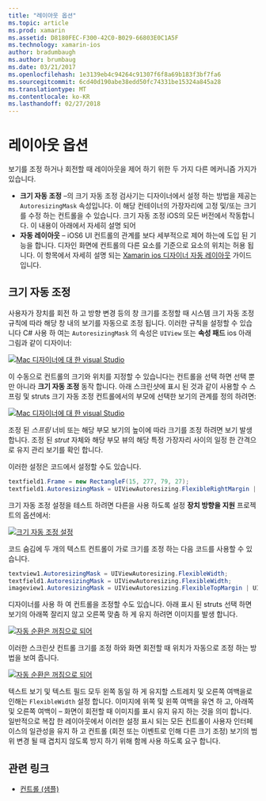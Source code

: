 ```yaml
---
title: "레이아웃 옵션"
ms.topic: article
ms.prod: xamarin
ms.assetid: D8180FEC-F300-42C0-B029-66803E0C1A5F
ms.technology: xamarin-ios
author: bradumbaugh
ms.author: brumbaug
ms.date: 03/21/2017
ms.openlocfilehash: 1e3139eb4c94264c91307f6f8a69b183f3bf7fa6
ms.sourcegitcommit: 6cd40d190abe38edd50fc74331be15324a845a28
ms.translationtype: MT
ms.contentlocale: ko-KR
ms.lasthandoff: 02/27/2018
---
```

# <a name="layout-options"></a>레이아웃 옵션

보기를 조정 하거나 회전할 때 레이아웃을 제어 하기 위한 두 가지 다른 메커니즘 가지가 있습니다.

-  **크기 자동 조정** –의 크기 자동 조정 검사기는 디자이너에서 설정 하는 방법을 제공는 `AutoresizingMask` 속성입니다. 이 해당 컨테이너의 가장자리에 고정 및/또는 크기를 수정 하는 컨트롤을 수 있습니다. 크기 자동 조정 iOS의 모든 버전에서 작동합니다. 이 내용이 아래에서 자세히 설명 되어
-  **자동 레이아웃** – iOS6 UI 컨트롤의 관계를 보다 세부적으로 제어 하는에 도입 된 기능을 합니다. 디자인 화면에 컨트롤의 다른 요소를 기준으로 요소의 위치는 허용 됩니다. 이 항목에서 자세히 설명 되는 [Xamarin ios 디자이너 자동 레이아웃](~/ios/user-interface/designer/designer-auto-layout.md) 가이드입니다.


## <a name="autosizing"></a>크기 자동 조정

사용자가 장치를 회전 하 고 방향 변경 등의 창 크기를 조정할 때 시스템 크기 자동 조정 규칙에 따라 해당 창 내의 보기를 자동으로 조정 됩니다. 이러한 규칙을 설정할 수 있습니다 C# 사용 하 여는 `AutoresizingMask` 의 속성은 `UIView` 또는 **속성 패드** ios 아래 그림과 같이 디자이너:

 [ ![](layout-options-images/image41.png "Mac 디자이너에 대 한 visual Studio")](layout-options-images/image41.png)

이 수동으로 컨트롤의 크기와 위치를 지정할 수 있습니다는 컨트롤을 선택 하면 선택 뿐만 아니라 **크기 자동 조정** 동작 합니다. 아래 스크린샷에 표시 된 것과 같이 사용할 수 스프링 및 struts 크기 자동 조정 컨트롤에서의 부모에 선택한 보기의 관계를 정의 하려면:

 [ ![](layout-options-images/image42.png "Mac 디자이너에 대 한 visual Studio")](layout-options-images/image42.png)

조정 된 *스프링* 너비 또는 해당 부모 보기의 높이에 따라 크기를 조정 하려면 보기 발생 합니다. 조정 된 *strut* 자체와 해당 부모 뷰의 해당 특정 가장자리 사이의 일정 한 간격으로 유지 관리 보기를 확인 합니다.

이러한 설정은 코드에서 설정할 수도 있습니다.

```csharp
textfield1.Frame = new RectangleF(15, 277, 79, 27);
textfield1.AutoresizingMask = UIViewAutoresizing.FlexibleRightMargin | UIViewAutoresizing.FlexibleBottomMargin;
```


크기 자동 조정 설정을 테스트 하려면 다른을 사용 하도록 설정 **장치 방향을 지원** 프로젝트의 옵션에서:

 [ ![](layout-options-images/image43a.png "크기 자동 조정 설정")](layout-options-images/image43a.png)

코드 숨김에 두 개의 텍스트 컨트롤이 가로 크기를 조정 하는 다음 코드를 사용할 수 있습니다.

```csharp
textview1.AutoresizingMask = UIViewAutoresizing.FlexibleWidth;
textfield1.AutoresizingMask = UIViewAutoresizing.FlexibleWidth;
imageview1.AutoresizingMask = UIViewAutoresizing.FlexibleTopMargin | UIViewAutoresizing.FlexibleLeftMargin;
```


디자이너를 사용 하 여 컨트롤을 조정할 수도 있습니다. 아래 표시 된 struts 선택 하면 보기의 아래쪽 잘리지 않고 오른쪽 맞춤 하 게 유지 하려면 이미지를 발생 합니다.

 [ ![](layout-options-images/autoresize.png "자동 순환은 꺼짐으로 되어")](layout-options-images/autoresize.png)

이러한 스크린샷 컨트롤 크기를 조정 하와 화면 회전할 때 위치가 자동으로 조정 하는 방법을 보여 줍니다.

 [ ![](layout-options-images/image44a.png "자동 순환은 꺼짐으로 되어")](layout-options-images/image44a.png)

텍스트 보기 및 텍스트 필드 모두 왼쪽 동일 하 게 유지할 스트레치 및 오른쪽 여백을로 인해는 `FlexibleWidth` 설정 합니다. 이미지에 위쪽 및 왼쪽 여백을 유연 하 고, 아래쪽 및 오른쪽 여백이 – 화면이 회전할 때 이미지를 표시 유지 유지 하는 것을 의미 합니다. 일반적으로 복잡 한 레이아웃에서 이러한 설정 표시 되는 모든 컨트롤이 사용자 인터페이스의 일관성을 유지 하 고 컨트롤 (회전 또는 이벤트로 인해 다른 크기 조정) 보기의 범위 변경 될 때 겹치지 않도록 방지 하기 위해 함께 사용 하도록 요구 합니다.





## <a name="related-links"></a>관련 링크

- [컨트롤 (샘플)](https://developer.xamarin.com/samples/Controls/)
